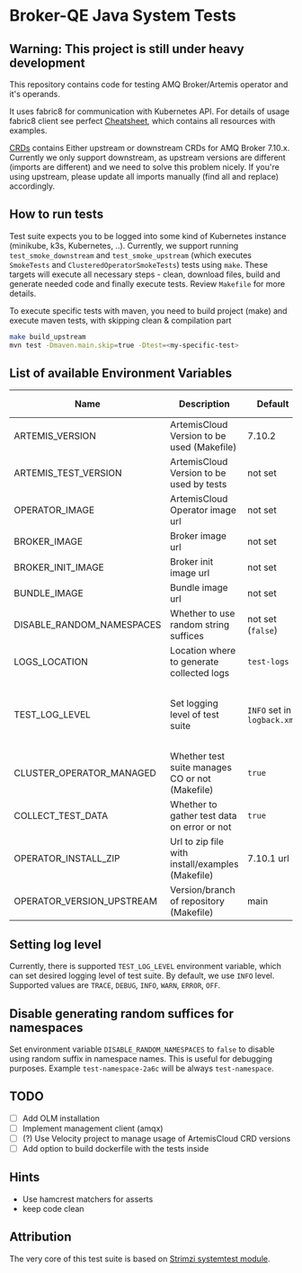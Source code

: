 # Broker-QE Java System Tests

## Warning: This project is still under heavy development

This repository contains code for testing AMQ Broker/Artemis operator and it's operands.

It uses fabric8 for communication with Kubernetes API.
For details of usage fabric8 client see perfect [Cheatsheet](https://github.com/fabric8io/kubernetes-client/blob/v6.3.0/doc/CHEATSHEET.md), which contains all resources with examples.

[CRDs](crds) contains Either upstream or downstream CRDs for AMQ Broker 7.10.x. Currently we only support downstream, as upstream versions are different (imports are different) and 
we need to solve this problem nicely. If you're using upstream, please update all imports manually (find all and replace) accordingly.

## How to run tests

Test suite expects you to be logged into some kind of Kubernetes instance (minikube, k3s, Kubernetes, ..).
Currently, we support running `test_smoke_downstream` and `test_smoke_upstream` (which executes `SmokeTests` and `ClusteredOperatorSmokeTests`) tests using `make`.
These targets will execute all necessary steps - clean, download files, build and generate needed code and finally execute tests.
Review `Makefile` for more details.

To execute specific tests with maven, you need to build project (make) and execute maven tests, with skipping clean & compilation part
```bash
make build_upstream
mvn test -Dmaven.main.skip=true -Dtest=<my-specific-test>
```


## List of available Environment Variables

| Name                      | Description                                      | Default                     | Possible values                                  |
|---------------------------|--------------------------------------------------|-----------------------------|--------------------------------------------------|
| ARTEMIS_VERSION           | ArtemisCloud Version to be used (Makefile)       | 7.10.2                      | <url>                                            |
| ARTEMIS_TEST_VERSION      | ArtemisCloud Version to be used by tests         | not set                     | <major>.<minor>                                  |
| OPERATOR_IMAGE            | ArtemisCloud Operator image url                  | not set                     | <url>                                            |
| BROKER_IMAGE              | Broker image url                                 | not set                     | <url>                                            |
| BROKER_INIT_IMAGE         | Broker init image url                            | not set                     | <url>                                            |
| BUNDLE_IMAGE              | Bundle image url                                 | not set                     | <url>                                            |
| DISABLE_RANDOM_NAMESPACES | Whether to use random string suffices            | not set (`false`)           | `true`, `false`                                  |
| LOGS_LOCATION             | Location where to generate collected logs        | `test-logs`                 | <directory>                                      |
| TEST_LOG_LEVEL            | Set logging level of test suite                  | `INFO` set in `logback.xml` | `TRACE`, `DEBUG`, `INFO`, `WARN`, `ERROR`, `OFF` |
| CLUSTER_OPERATOR_MANAGED  | Whether test suite manages CO or not (Makefile)  | `true`                      | `false`                                          |
| COLLECT_TEST_DATA         | Whether to gather test data on error or not      | `true`                      | `true`, `false`                                  |
| OPERATOR_INSTALL_ZIP      | Url to zip file with install/examples (Makefile) | 7.10.1 url                  | <url>                                            |
| OPERATOR_VERSION_UPSTREAM | Version/branch of repository (Makefile)          | main                        | <branch>                                         |

## Setting log level
Currently, there is supported `TEST_LOG_LEVEL` environment variable, which can set desired logging level of test suite.
By default, we use `INFO` level. Supported values are `TRACE`, `DEBUG`, `INFO`, `WARN`, `ERROR`, `OFF`.

## Disable generating random suffices for namespaces
Set environment variable `DISABLE_RANDOM_NAMESPACES` to `false` to disable using random suffix in namespace names. This is useful for debugging purposes.
Example `test-namespace-2a6c` will be always `test-namespace`.

## TODO
- [ ] Add OLM installation
- [ ] Implement management client (amqx)
- [ ] (?) Use Velocity project to manage usage of ArtemisCloud CRD versions
- [ ] Add option to build dockerfile with the tests inside

## Hints
- Use hamcrest matchers for asserts
- keep code clean

## Attribution
The very core of this test suite is based on [Strimzi systemtest module](https://github.com/strimzi/strimzi-kafka-operator).

